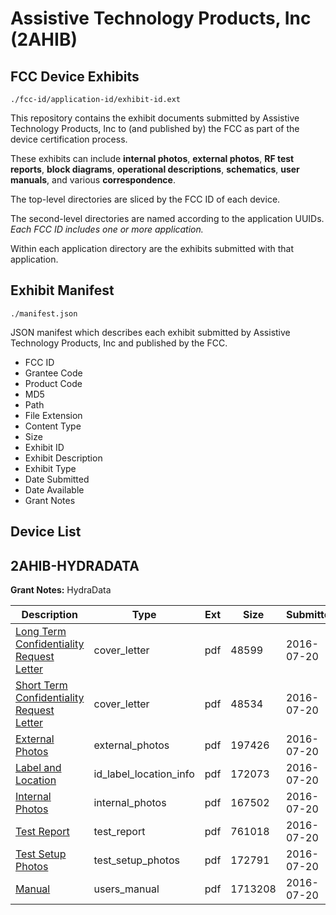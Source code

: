 # Assistive Technology Products, Inc (2AHIB)
## FCC Device Exhibits

```
./fcc-id/application-id/exhibit-id.ext
```

This repository contains the exhibit documents submitted by Assistive Technology Products, Inc to (and published by) the FCC as part of the device certification process.

These exhibits can include **internal photos**, **external photos**, **RF test reports**, **block diagrams**, **operational descriptions**, **schematics**, **user manuals**, and various **correspondence**.

The top-level directories are sliced by the FCC ID of each device.

The second-level directories are named according to the application UUIDs. *Each FCC ID includes one or more application.*

Within each application directory are the exhibits submitted with that application. 

## Exhibit Manifest

```
./manifest.json
```

JSON manifest which describes each exhibit submitted by Assistive Technology Products, Inc and published by the FCC.

- FCC ID
- Grantee Code
- Product Code
- MD5
- Path
- File Extension
- Content Type
- Size
- Exhibit ID
- Exhibit Description
- Exhibit Type
- Date Submitted
- Date Available
- Grant Notes

## Device List
## 2AHIB-HYDRADATA
**Grant Notes:** HydraData

| Description | Type | Ext | Size | Submitted | Available |
| ----------- | ---- | --- | ---- | --------- | --------- |
| [Long Term Confidentiality Request Letter](2AHIB-HYDRADATA/0db6ebedb84896e76d6cc846266a801e/3070196.pdf) | cover_letter | pdf | 48599 | 2016-07-20 | 2016-07-20 |
| [Short Term Confidentiality Request Letter](2AHIB-HYDRADATA/0db6ebedb84896e76d6cc846266a801e/3070198.pdf) | cover_letter | pdf | 48534 | 2016-07-20 | 2016-07-20 |
| [External Photos](2AHIB-HYDRADATA/0db6ebedb84896e76d6cc846266a801e/3070188.pdf) | external_photos | pdf | 197426 | 2016-07-20 | 2017-01-16 |
| [Label and Location](2AHIB-HYDRADATA/0db6ebedb84896e76d6cc846266a801e/3070197.pdf) | id_label_location_info | pdf | 172073 | 2016-07-20 | 2016-07-20 |
| [Internal Photos](2AHIB-HYDRADATA/0db6ebedb84896e76d6cc846266a801e/3070195.pdf) | internal_photos | pdf | 167502 | 2016-07-20 | 2017-01-16 |
| [Test Report](2AHIB-HYDRADATA/0db6ebedb84896e76d6cc846266a801e/3070187.pdf) | test_report | pdf | 761018 | 2016-07-20 | 2016-07-20 |
| [Test Setup Photos](2AHIB-HYDRADATA/0db6ebedb84896e76d6cc846266a801e/3070199.pdf) | test_setup_photos | pdf | 172791 | 2016-07-20 | 2017-01-16 |
| [Manual](2AHIB-HYDRADATA/0db6ebedb84896e76d6cc846266a801e/3070193.pdf) | users_manual | pdf | 1713208 | 2016-07-20 | 2017-01-16 |
